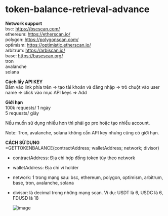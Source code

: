 # token-balance-retrieval-advance

<b>Network support</b> <br />
bsc: https://bscscan.com/ <br />
ethereum: https://etherscan.io/ <br />
polygon: https://polygonscan.com/ <br />
optimism: https://optimistic.etherscan.io/ <br />
arbitrum: https://arbiscan.io/ <br />
base: https://basescan.org/ <br />
tron <br />
avalanche <br />
solana <br />

<b>Cách lấy API KEY</b> <br />
Bấm vào link phía trên => tạo tài khoản và đăng nhập => trỏ chuột vào user name => click vào mục API keys => Add <br />

<b>Giới hạn</b> <br />
100k requests/ 1 ngày <br />
5 requests/ giây <br />

Nếu muốn sử dụng nhiều hơn thì phải go pro hoặc tạo nhiều account. <br />

Note: Tron, avalanche, solana không cần API key nhưng cũng có giới hạn.  <br />

<b>CÁCH SỬ DỤNG</b> <br />
=GETTOKENBALANCE(contractAddress; walletAddress; network; divisor) <br />

- contractAddress: Địa chỉ hợp đồng token tùy theo network <br />
- walletAddress: Địa chỉ ví holder <br />
- network: 1 trong mạng sau: bsc, ethereum, polygon, optimism, arbitrum, base, tron, avalanche, solana <br />
- divisor: là decimal trong những mạng scan. Ví dụ: USDT là 6, USDC là 6, FDUSD là 18 <br />

  ![image](https://github.com/vongminhtan/token-balance-retrieval-advance/assets/45420102/4566bab1-3bd5-4632-83a9-e94cda729e44) <br />



